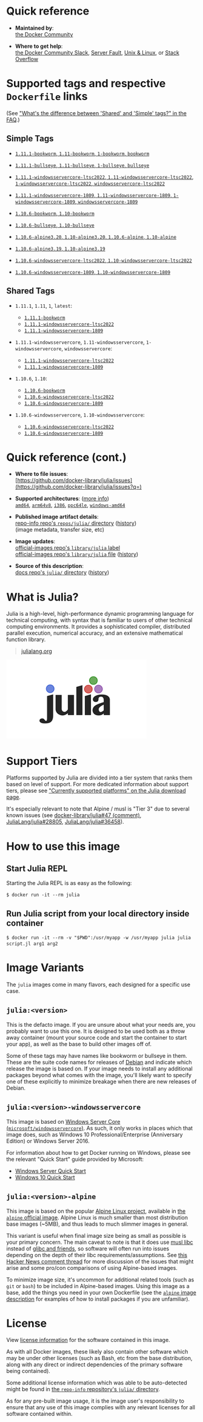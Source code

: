 <!--

********************************************************************************

WARNING:

    DO NOT EDIT "julia/README.md"

    IT IS AUTO-GENERATED

    (from the other files in "julia/" combined with a set of templates)

********************************************************************************

-->

# Quick reference

-	**Maintained by**:  
	[the Docker Community](https://github.com/docker-library/julia)

-	**Where to get help**:  
	[the Docker Community Slack](https://dockr.ly/comm-slack), [Server Fault](https://serverfault.com/help/on-topic), [Unix & Linux](https://unix.stackexchange.com/help/on-topic), or [Stack Overflow](https://stackoverflow.com/help/on-topic)

# Supported tags and respective `Dockerfile` links

(See ["What's the difference between 'Shared' and 'Simple' tags?" in the FAQ](https://github.com/docker-library/faq#whats-the-difference-between-shared-and-simple-tags).)

## Simple Tags

-	[`1.11.1-bookworm`, `1.11-bookworm`, `1-bookworm`, `bookworm`](https://github.com/docker-library/julia/blob/420774c810e9455dfc649639f55738c44add32f2/1.11/bookworm/Dockerfile)

-	[`1.11.1-bullseye`, `1.11-bullseye`, `1-bullseye`, `bullseye`](https://github.com/docker-library/julia/blob/420774c810e9455dfc649639f55738c44add32f2/1.11/bullseye/Dockerfile)

-	[`1.11.1-windowsservercore-ltsc2022`, `1.11-windowsservercore-ltsc2022`, `1-windowsservercore-ltsc2022`, `windowsservercore-ltsc2022`](https://github.com/docker-library/julia/blob/420774c810e9455dfc649639f55738c44add32f2/1.11/windows/windowsservercore-ltsc2022/Dockerfile)

-	[`1.11.1-windowsservercore-1809`, `1.11-windowsservercore-1809`, `1-windowsservercore-1809`, `windowsservercore-1809`](https://github.com/docker-library/julia/blob/420774c810e9455dfc649639f55738c44add32f2/1.11/windows/windowsservercore-1809/Dockerfile)

-	[`1.10.6-bookworm`, `1.10-bookworm`](https://github.com/docker-library/julia/blob/0a822ab3dcdf067d4c5094f70a8074b58b2a6f91/1.10/bookworm/Dockerfile)

-	[`1.10.6-bullseye`, `1.10-bullseye`](https://github.com/docker-library/julia/blob/0a822ab3dcdf067d4c5094f70a8074b58b2a6f91/1.10/bullseye/Dockerfile)

-	[`1.10.6-alpine3.20`, `1.10-alpine3.20`, `1.10.6-alpine`, `1.10-alpine`](https://github.com/docker-library/julia/blob/0a822ab3dcdf067d4c5094f70a8074b58b2a6f91/1.10/alpine3.20/Dockerfile)

-	[`1.10.6-alpine3.19`, `1.10-alpine3.19`](https://github.com/docker-library/julia/blob/0a822ab3dcdf067d4c5094f70a8074b58b2a6f91/1.10/alpine3.19/Dockerfile)

-	[`1.10.6-windowsservercore-ltsc2022`, `1.10-windowsservercore-ltsc2022`](https://github.com/docker-library/julia/blob/0a822ab3dcdf067d4c5094f70a8074b58b2a6f91/1.10/windows/windowsservercore-ltsc2022/Dockerfile)

-	[`1.10.6-windowsservercore-1809`, `1.10-windowsservercore-1809`](https://github.com/docker-library/julia/blob/0a822ab3dcdf067d4c5094f70a8074b58b2a6f91/1.10/windows/windowsservercore-1809/Dockerfile)

## Shared Tags

-	`1.11.1`, `1.11`, `1`, `latest`:

	-	[`1.11.1-bookworm`](https://github.com/docker-library/julia/blob/420774c810e9455dfc649639f55738c44add32f2/1.11/bookworm/Dockerfile)
	-	[`1.11.1-windowsservercore-ltsc2022`](https://github.com/docker-library/julia/blob/420774c810e9455dfc649639f55738c44add32f2/1.11/windows/windowsservercore-ltsc2022/Dockerfile)
	-	[`1.11.1-windowsservercore-1809`](https://github.com/docker-library/julia/blob/420774c810e9455dfc649639f55738c44add32f2/1.11/windows/windowsservercore-1809/Dockerfile)

-	`1.11.1-windowsservercore`, `1.11-windowsservercore`, `1-windowsservercore`, `windowsservercore`:

	-	[`1.11.1-windowsservercore-ltsc2022`](https://github.com/docker-library/julia/blob/420774c810e9455dfc649639f55738c44add32f2/1.11/windows/windowsservercore-ltsc2022/Dockerfile)
	-	[`1.11.1-windowsservercore-1809`](https://github.com/docker-library/julia/blob/420774c810e9455dfc649639f55738c44add32f2/1.11/windows/windowsservercore-1809/Dockerfile)

-	`1.10.6`, `1.10`:

	-	[`1.10.6-bookworm`](https://github.com/docker-library/julia/blob/0a822ab3dcdf067d4c5094f70a8074b58b2a6f91/1.10/bookworm/Dockerfile)
	-	[`1.10.6-windowsservercore-ltsc2022`](https://github.com/docker-library/julia/blob/0a822ab3dcdf067d4c5094f70a8074b58b2a6f91/1.10/windows/windowsservercore-ltsc2022/Dockerfile)
	-	[`1.10.6-windowsservercore-1809`](https://github.com/docker-library/julia/blob/0a822ab3dcdf067d4c5094f70a8074b58b2a6f91/1.10/windows/windowsservercore-1809/Dockerfile)

-	`1.10.6-windowsservercore`, `1.10-windowsservercore`:

	-	[`1.10.6-windowsservercore-ltsc2022`](https://github.com/docker-library/julia/blob/0a822ab3dcdf067d4c5094f70a8074b58b2a6f91/1.10/windows/windowsservercore-ltsc2022/Dockerfile)
	-	[`1.10.6-windowsservercore-1809`](https://github.com/docker-library/julia/blob/0a822ab3dcdf067d4c5094f70a8074b58b2a6f91/1.10/windows/windowsservercore-1809/Dockerfile)

# Quick reference (cont.)

-	**Where to file issues**:  
	[https://github.com/docker-library/julia/issues](https://github.com/docker-library/julia/issues?q=)

-	**Supported architectures**: ([more info](https://github.com/docker-library/official-images#architectures-other-than-amd64))  
	[`amd64`](https://hub.docker.com/r/amd64/julia/), [`arm64v8`](https://hub.docker.com/r/arm64v8/julia/), [`i386`](https://hub.docker.com/r/i386/julia/), [`ppc64le`](https://hub.docker.com/r/ppc64le/julia/), [`windows-amd64`](https://hub.docker.com/r/winamd64/julia/)

-	**Published image artifact details**:  
	[repo-info repo's `repos/julia/` directory](https://github.com/docker-library/repo-info/blob/master/repos/julia) ([history](https://github.com/docker-library/repo-info/commits/master/repos/julia))  
	(image metadata, transfer size, etc)

-	**Image updates**:  
	[official-images repo's `library/julia` label](https://github.com/docker-library/official-images/issues?q=label%3Alibrary%2Fjulia)  
	[official-images repo's `library/julia` file](https://github.com/docker-library/official-images/blob/master/library/julia) ([history](https://github.com/docker-library/official-images/commits/master/library/julia))

-	**Source of this description**:  
	[docs repo's `julia/` directory](https://github.com/docker-library/docs/tree/master/julia) ([history](https://github.com/docker-library/docs/commits/master/julia))

# What is Julia?

Julia is a high-level, high-performance dynamic programming language for technical computing, with syntax that is familiar to users of other technical computing environments. It provides a sophisticated compiler, distributed parallel execution, numerical accuracy, and an extensive mathematical function library.

> [julialang.org](http://julialang.org/)

![logo](https://raw.githubusercontent.com/docker-library/docs/520519ad7db3ea9fd5d3590e836c839a0ffd6f19/julia/logo.png)

# Support Tiers

Platforms supported by Julia are divided into a tier system that ranks them based on level of support. For more dedicated information about support tiers, please see ["Currently supported platforms" on the Julia download page](https://julialang.org/downloads/#currently_supported_platforms).

It's especially relevant to note that Alpine / musl is "Tier 3" due to several known issues (see [docker-library/julia#47 (comment)](https://github.com/docker-library/julia/pull/47#issuecomment-652661869), [JuliaLang/julia#28805](https://github.com/JuliaLang/julia/issues/28805), [JuliaLang/julia#36458](https://github.com/JuliaLang/julia/issues/36458)).

# How to use this image

## Start Julia REPL

Starting the Julia REPL is as easy as the following:

```console
$ docker run -it --rm julia
```

## Run Julia script from your local directory inside container

```console
$ docker run -it --rm -v "$PWD":/usr/myapp -w /usr/myapp julia julia script.jl arg1 arg2
```

# Image Variants

The `julia` images come in many flavors, each designed for a specific use case.

## `julia:<version>`

This is the defacto image. If you are unsure about what your needs are, you probably want to use this one. It is designed to be used both as a throw away container (mount your source code and start the container to start your app), as well as the base to build other images off of.

Some of these tags may have names like bookworm or bullseye in them. These are the suite code names for releases of [Debian](https://wiki.debian.org/DebianReleases) and indicate which release the image is based on. If your image needs to install any additional packages beyond what comes with the image, you'll likely want to specify one of these explicitly to minimize breakage when there are new releases of Debian.

## `julia:<version>-windowsservercore`

This image is based on [Windows Server Core (`microsoft/windowsservercore`)](https://hub.docker.com/r/microsoft/windowsservercore/). As such, it only works in places which that image does, such as Windows 10 Professional/Enterprise (Anniversary Edition) or Windows Server 2016.

For information about how to get Docker running on Windows, please see the relevant "Quick Start" guide provided by Microsoft:

-	[Windows Server Quick Start](https://msdn.microsoft.com/en-us/virtualization/windowscontainers/quick_start/quick_start_windows_server)
-	[Windows 10 Quick Start](https://msdn.microsoft.com/en-us/virtualization/windowscontainers/quick_start/quick_start_windows_10)

## `julia:<version>-alpine`

This image is based on the popular [Alpine Linux project](https://alpinelinux.org), available in [the `alpine` official image](https://hub.docker.com/_/alpine). Alpine Linux is much smaller than most distribution base images (~5MB), and thus leads to much slimmer images in general.

This variant is useful when final image size being as small as possible is your primary concern. The main caveat to note is that it does use [musl libc](https://musl.libc.org) instead of [glibc and friends](https://www.etalabs.net/compare_libcs.html), so software will often run into issues depending on the depth of their libc requirements/assumptions. See [this Hacker News comment thread](https://news.ycombinator.com/item?id=10782897) for more discussion of the issues that might arise and some pro/con comparisons of using Alpine-based images.

To minimize image size, it's uncommon for additional related tools (such as `git` or `bash`) to be included in Alpine-based images. Using this image as a base, add the things you need in your own Dockerfile (see the [`alpine` image description](https://hub.docker.com/_/alpine/) for examples of how to install packages if you are unfamiliar).

# License

View [license information](http://julialang.org/) for the software contained in this image.

As with all Docker images, these likely also contain other software which may be under other licenses (such as Bash, etc from the base distribution, along with any direct or indirect dependencies of the primary software being contained).

Some additional license information which was able to be auto-detected might be found in [the `repo-info` repository's `julia/` directory](https://github.com/docker-library/repo-info/tree/master/repos/julia).

As for any pre-built image usage, it is the image user's responsibility to ensure that any use of this image complies with any relevant licenses for all software contained within.
